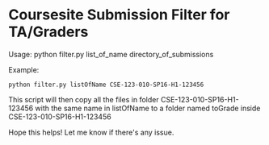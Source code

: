 # Coursesite Submission Filter for TA/Graders
Usage: python filter.py list_of_name directory_of_submissions

Example:

    python filter.py listOfName CSE-123-010-SP16-H1-123456
    
This script will then copy all the files in folder CSE-123-010-SP16-H1-123456 with the same name in listOfName to a folder named toGrade inside CSE-123-010-SP16-H1-123456

Hope this helps! Let me know if there's any issue.
